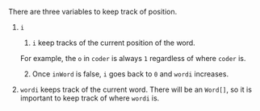 There are three variables to keep track of position.

1. `i`
    1. `i` keep tracks of the current position of the word.
    
    For example, the `o` in `coder` is always `1` regardless of where `coder` is.

    2. Once `inWord` is false, `i` goes back to `0` and `wordi` increases.
2. `wordi` keeps track of the current word. There will be an `Word[]`, so it is important to keep track of where `wordi` is.
